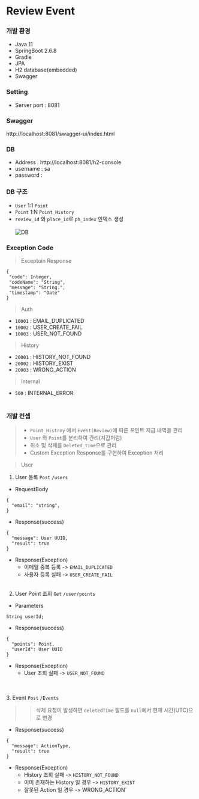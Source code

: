 # Review Event

### 개발 환경
* Java 11
* SpringBoot 2.6.8
* Gradle
* JPA
* H2 database(embedded)
* Swagger

### Setting
* Server port : 8081

### Swagger
http://localhost:8081/swagger-ui/index.html

### DB
* Address : http://localhost:8081/h2-console
* username : sa
* password : 

### DB 구조

* `User` 1:1 `Point`
* `Point` 1:N `Point_History`
* `review_id` 와 `place_id`로 `ph_index` 인덱스 생성
<br/><br/>
![DB](https://user-images.githubusercontent.com/60866755/175763753-3c846a66-6b5c-4d12-bbde-0d7ee31c98b5.png)


### Exception Code
> Exceptoin Response
 ```
 {
  "code": Integer,
  "codeName": "String",
  "message": "String.",
  "timestamp": "Date"
}
 ```
> Auth
* `10001` : EMAIL_DUPLICATED
* `10002` : USER_CREATE_FAIL
* `10003` : USER_NOT_FOUND
> History
* `20001` : HISTORY_NOT_FOUND
* `20002` : HISTORY_EXIST
* `20003` : WRONG_ACTION
> Internal
* `500` : INTERNAL_ERROR
<br/><br/>
### 개발 컨셉
> - `Point_Histroy` 에서 `Event(Review)`에 따른 포인트 지급 내역을 관리
> - `User` 와 `Point`를 분리하여 관리(지갑처럼)
> - 취소 및 삭제를 `Deleted_time`으로 관리
> - Custom Exception Response를 구현하여 Exception 처리


> User
1. User 등록 `Post` `/users` 
* RequestBody
```
{
  "email": "string",
}
```
* Response(success)
```
{
  "message": User UUID,
  "result": true
}
```
* Response(Exception)
  * 이메일 중복 등록 -> `EMAIL_DUPLICATED`
  * 사용자 등록 실패 -> `USER_CREATE_FAIL`
<br/><br/>

2. User Point 조회 `Get` `/user/points` 
* Parameters
```
String userId;
```
* Response(success)
```
{
  "points": Point,
  "userId": User UUID
}
```
* Response(Exception)
  * User 조회 실패 -> `USER_NOT_FOUND`

<br/><br/>
3. Event `Post` `/Events` 
>> 삭제 요청이 발생하면 `deletedTime` 필드를 `null`에서 현재 시간(UTC)으로 변경
* Response(success)
```
{
  "message": ActionType,
  "result": true
}
```
* Response(Exception)
  * History 조회 실패 -> `HISTORY_NOT_FOUND`
  * 이미 존재하는 History 일 경우 -> `HISTORY_EXIST`
  * 잘못된 Action 일 경우 -> WRONG_ACTION`

<br/><br/>
<br/><br/>
